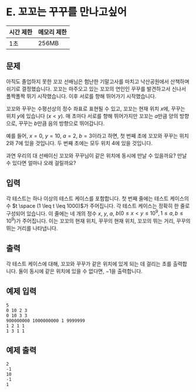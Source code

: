 # E. 꼬꼬는 꾸꾸를 만나고싶어

| 시간 제한 | 메모리 제한 |
| --- | --- |
| 1초 | 256MB |

## 문제
아직도 졸업하지 못한 꼬꼬 선배님은 험난한 기말고사를 마치고 낙산공원에서 산책하며 쉬기로 결정했습니다. 꼬꼬는 마주오고 있는 꼬꼬의 연인인 꾸꾸를 발견하고서 신나서 폴짝폴짝 뛰기 시작했습니다. 이후 서로를 향해 뛰어가기 시작했습니다.

꼬꼬와 꾸꾸는 수평선상의 정수 좌표로 표현될 수 있고, 꼬꼬는 현재 위치 $x$에, 꾸꾸는 위치 $y$에 있습니다 $(x < y)$. 매 초마다 서로를 향해 뛰어가지만 꼬꼬는 $a$만큼 양의 방향으로, 꾸꾸는 $b$만큼 음의 방향으로 뛰어갑니다.

예를 들어, $x=0$, $y=10$, $a=2$, $b=3$이라고 하면, 첫 번째 초에 꼬꼬와 꾸꾸는 위치 2와 7에 있을 것입니다. 두 번째 초에는 모두 위치 4에 있을 것입니다.

과연 우리의 대 선배이신 꼬꼬와 꾸꾸님이 같은 위치에 동시에 만날 수 있을까요? 만날 수 있다면 얼마나 오래 걸릴까요?

## 입력
각 테스트는 하나 이상의 테스트 케이스를 포함합니다. 첫 번째 줄에는 테스트 케이스의 수 $t \space (1 \leq t \leq 1000)$가 주어집니다.
각 테스트 케이스는 정확히 한 줄로 구성되어 있습니다. 이 줄에는 네 개의 정수 $x$, $y$, $a$, $b(0 \leq x < y \leq 10^9, 1 \leq a, b \leq 10^9)$가 주어집니다. 이는 꼬꼬의 현재 위치, 꾸꾸의 현재 위치, 꼬꼬의 뛰는 거리, 꾸꾸의 뛰는 거리를 나타냅니다.

## 출력
각 테스트 케이스에 대해, 꼬꼬와 꾸꾸가 같은 위치에 있게 되는 데 걸리는 초를 출력합니다.
둘이 동시에 같은 위치에 있을 수 없다면, −1을 출력합니다.

## 예제 입력
```
5
0 10 2 3
0 10 3 3
900000000 1000000000 1 9999999
1 2 1 1
1 3 1 1
```
## 예제 출력
```
2
-1
10
-1
1
```
